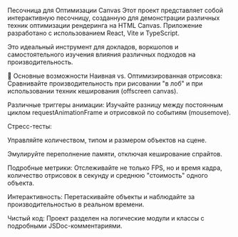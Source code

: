 Песочница для Оптимизации Canvas
Этот проект представляет собой интерактивную песочницу, созданную для демонстрации различных техник оптимизации рендеринга на HTML Canvas. Приложение разработано с использованием React, Vite и TypeScript.

Это идеальный инструмент для докладов, воркшопов и самостоятельного изучения влияния различных подходов на производительность.

🚀 Основные возможности
Наивная vs. Оптимизированная отрисовка: Сравнивайте производительность при рисовании "в лоб" и при использовании техник кеширования (offscreen canvas).

Различные триггеры анимации: Изучайте разницу между постоянным циклом requestAnimationFrame и отрисовкой по событиям (mousemove).

Стресс-тесты:

Управляйте количеством, типом и размером объектов на сцене.

Эмулируйте переполнение памяти, отключая кеширование спрайтов.

Подробные метрики: Отслеживайте не только FPS, но и время кадра, количество отрисовок в секунду и среднюю "стоимость" одного объекта.

Интерактивность: Перетаскивайте объекты и наблюдайте за производительностью в реальном времени.

Чистый код: Проект разделен на логические модули и классы с подробными JSDoc-комментариями.
